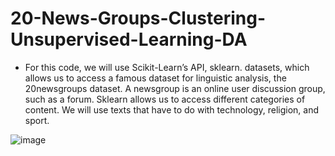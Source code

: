 #  20-News-Groups-Clustering-Unsupervised-Learning-DA
  - For this code, we will use Scikit-Learn’s API, sklearn. datasets, which allows us to access a famous dataset for linguistic analysis, the 20newsgroups dataset. A newsgroup is an online user discussion group, such as a forum. Sklearn allows us to access different categories of content. We will use texts that have to do with technology, religion, and sport.
    
  ![image](https://user-images.githubusercontent.com/68587770/202891716-ddb56d76-e609-42f4-a7b8-4245e4098102.png)
